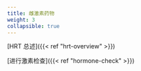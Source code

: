 ```yaml
---
title: 雌激素药物
weight: 3
collapsible: true
---
```


[HRT 总述]({{< ref "hrt-overview" >}})

[进行激素检查]({{< ref "hormone-check" >}})
